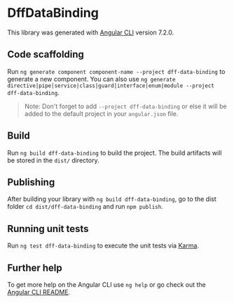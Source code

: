 # DffDataBinding

This library was generated with [Angular CLI](https://github.com/angular/angular-cli) version 7.2.0.

## Code scaffolding

Run `ng generate component component-name --project dff-data-binding` to generate a new component. You can also use `ng generate directive|pipe|service|class|guard|interface|enum|module --project dff-data-binding`.
> Note: Don't forget to add `--project dff-data-binding` or else it will be added to the default project in your `angular.json` file. 

## Build

Run `ng build dff-data-binding` to build the project. The build artifacts will be stored in the `dist/` directory.

## Publishing

After building your library with `ng build dff-data-binding`, go to the dist folder `cd dist/dff-data-binding` and run `npm publish`.

## Running unit tests

Run `ng test dff-data-binding` to execute the unit tests via [Karma](https://karma-runner.github.io).

## Further help

To get more help on the Angular CLI use `ng help` or go check out the [Angular CLI README](https://github.com/angular/angular-cli/blob/master/README.md).
